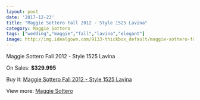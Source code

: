 ```yaml
---
layout: post
date: '2017-12-23'
title: "Maggie Sottero Fall 2012 - Style 1525 Lavina"
category: Maggie Sottero
tags: ["wedding","maggie","fall","lavina","elegant"]
image: http://img.idealgown.com/9133-thickbox_default/maggie-sottero-fall-2012-style-1525-lavina.jpg
---
```

Maggie Sottero Fall 2012 - Style 1525 Lavina

On Sales: **$329.995**
<a href="https://www.idealgown.com/en/maggie-sottero/3819-maggie-sottero-fall-2012-style-1525-lavina.html"><amp-img layout="responsive" width="600" height="600" src="//img.idealgown.com/9133-thickbox_default/maggie-sottero-fall-2012-style-1525-lavina.jpg" alt="Maggie Sottero Fall 2012 - Style 1525 Lavina 0" /></a>
<a href="https://www.idealgown.com/en/maggie-sottero/3819-maggie-sottero-fall-2012-style-1525-lavina.html"><amp-img layout="responsive" width="600" height="600" src="//img.idealgown.com/9134-thickbox_default/maggie-sottero-fall-2012-style-1525-lavina.jpg" alt="Maggie Sottero Fall 2012 - Style 1525 Lavina 1" /></a>

Buy it: [Maggie Sottero Fall 2012 - Style 1525 Lavina](https://www.idealgown.com/en/maggie-sottero/3819-maggie-sottero-fall-2012-style-1525-lavina.html "Maggie Sottero Fall 2012 - Style 1525 Lavina")

View more: [Maggie Sottero](https://www.idealgown.com/en/45-maggie-sottero "Maggie Sottero")